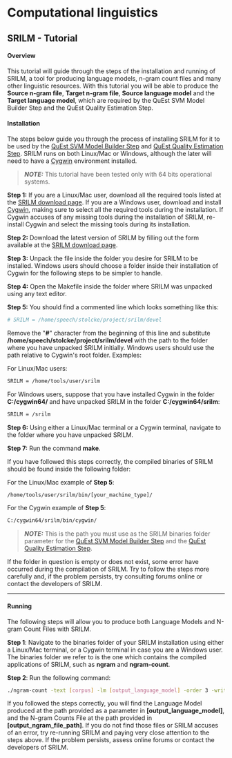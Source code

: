 # Computational linguistics

## SRILM - Tutorial
#### Overview
This tutorial will guide through the steps of the installation and running of SRILM, a tool for producing language models, n-gram count files and many other linguistic resources. With this tutorial you will be able to produce the **Source n-gram file**, **Target n-gram file**, **Source language model** and the **Target language model**, which are required by the QuEst SVM Model Builder Step and the QuEst Quality Estimation Step. 
#### Installation
The steps below guide you through the process of installing SRILM for it to be used by the [QuEst SVM Model Builder Step](https://okapiframework.org/wiki/index.php/QuEst_SVM_Model_Builder_Step) and [QuEst Quality Estimation Step](https://okapiframework.org/wiki/index.php/QuEst_Quality_Estimation_Step). SRILM runs on both Linux/Mac or Windows, although the later will need to have a [Cygwin](http://www.cygwin.com/) environment installed.  

> **_NOTE:_** This tutorial have been tested only with 64 bits operational systems.

**Step 1:** If you are a Linux/Mac user, download all the required tools listed at the [SRILM download page](http://www.speech.sri.com/projects/srilm/download.html). If you are a Windows user, download and install [Cygwin](http://www.cygwin.com/), making sure to select all the required tools during the installation. If Cygwin accuses of any missing tools during the installation of SRILM, re-install Cygwin and select the missing tools during its installation.

**Step 2:** Download the latest version of SRILM by filling out the form available at the [SRILM download page](http://www.speech.sri.com/projects/srilm/download.html).

**Step 3:** Unpack the file inside the folder you desire for SRILM to be installed. Windows users should choose a folder inside their installation of Cygwin for the following steps to be simpler to handle.

**Step 4:** Open the Makefile inside the folder where SRILM was unpacked using any text editor.

**Step 5:** You should find a commented line which looks something like this: 
```bash
# SRILM = /home/speech/stolcke/project/srilm/devel
```
Remove the "**#**" character from the beginning of this line and substitute **/home/speech/stolcke/project/srilm/devel** with the path to the folder where you have unpacked SRILM initially. Windows users should use the path relative to Cygwin's root folder. Examples:

For Linux/Mac users: 
```bash
SRILM = /home/tools/user/srilm
```
For Windows users, suppose that you have installed Cygwin in the folder **C:/cygwin64/** and have unpacked SRILM in the folder **C:/cygwin64/srilm**: 
```bash
SRILM = /srilm
```
**Step 6:** Using either a Linux/Mac terminal or a Cygwin terminal, navigate to the folder where you have unpacked SRILM.

**Step 7:** Run the command **make**.


If you have followed this steps correctly, the compiled binaries of SRILM should be found inside the following folder:

For the Linux/Mac example of **Step 5**:  
```bash
/home/tools/user/srilm/bin/[your_machine_type]/
```
For the Cygwin example of **Step 5**: 
```bash
C:/cygwin64/srilm/bin/cygwin/
```

> **_NOTE:_** This is the path you must use as the SRILM binaries folder parameter for the [QuEst SVM Model Builder Step](https://okapiframework.org/wiki/index.php/QuEst_SVM_Model_Builder_Step) and the [QuEst Quality Estimation Step](https://okapiframework.org/wiki/index.php/QuEst_Quality_Estimation_Step).

If the folder in question is empty or does not exist, some error have occurred during the compilation of SRILM. Try to follow the steps more carefully and, if the problem persists, try consulting forums online or contact the developers of SRILM. 

---

#### Running
The following steps will allow you to produce both Language Models and N-gram Count Files with SRILM.

**Step 1**: Navigate to the binaries folder of your SRILM installation using either a Linux/Mac terminal, or a Cygwin terminal in case you are a Windows user. The binaries folder we refer to is the one which contains the compiled applications of SRILM, such as **ngram** and **ngram-count**.

**Step 2**: Run the following command: 
```bash
./ngram-count -text [corpus] -lm [output_language_model] -order 3 -write [output_ngram_file_path]
```


If you followed the steps correctly, you will find the Language Model produced at the path provided as a parameter in **[output_language_model]**, and the N-gram Counts File at the path provided in **[output_ngram_file_path]**. If you do not find those files or SRILM accuses of an error, try re-running SRILM and paying very close attention to the steps above. If the problem persists, assess online forums or contact the developers of SRILM. 